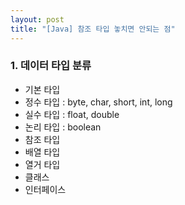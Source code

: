 ```yaml
---
layout: post
title: "[Java] 참조 타입 놓치면 안되는 점"
---
```


### 1. 데이터 타입 분류
- 기본 타입
 - 정수 타입 : byte, char, short, int, long
 - 실수 타입 : float, double
 - 논리 타입 : boolean
- 참조 타입
 - 배열 타입
 - 열거 타입
 - 클래스
 - 인터페이스